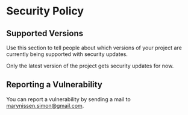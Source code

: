 # Security Policy

## Supported Versions

Use this section to tell people about which versions of your project are
currently being supported with security updates.

Only the latest version of the project gets security updates for now.


## Reporting a Vulnerability

You can report a vulnerability by sending a mail to <marynissen.simon@gmail.com>.
